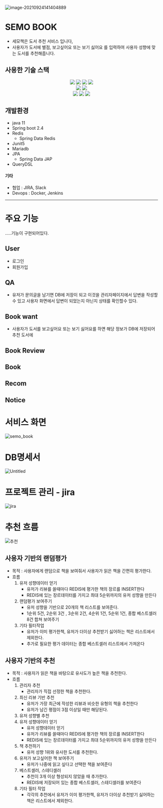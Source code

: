 

![image-20210924141404889](https://user-images.githubusercontent.com/58923731/134832007-3daa093b-dfe9-4779-a6cb-6c15e96a2b34.png)

# SEMO BOOK

- 세모책은 도서 추천 서비스 입니다,
- 사용자가 도서에 별점, 보고싶어요 또는 보기 싫어요 를 입력하여 사용자 성향에 맞는 도서를 추천해줍니다.



## 사용한 기술 스택

<div align="center">
  <img src="https://img.shields.io/badge/SpringBoot-6DB33F?style=flat-square&logo=Spring Boot&logoColor=white"/>
  <img src="https://img.shields.io/badge/Java-007396?style=flat-square&logo=Java&logoColor=white"/> 
	<img src="https://img.shields.io/badge/MariaDB-003545?style=flat-square&logo=MariaDB&logoColor=white"/>
  <img src="https://img.shields.io/badge/Redis-DC382D?style=flat-square&logo=Redis&logoColor=white"/> 
<br/>
  <img src="https://img.shields.io/badge/Docker-2496ED?style=flat-square&logo=Docker&logoColor=white"/>
  <img src="https://img.shields.io/badge/Jenkins-D24939?style=flat-square&logo=Jenkins&logoColor=white"/>
<br/>
  <img src="https://img.shields.io/badge/Git-F05032?style=flat-square&logo=Git&logoColor=white"/>
	<img src="https://img.shields.io/badge/Slack-4A154B?style=flat-square&logo=Slack&logoColor=white"/> 
	<img src="https://img.shields.io/badge/Jira-0052CC?style=flat-square&logo=Jira&logoColor=white"/> 
</div>

## 개발환경

* java 11
* Spring boot 2.4
* Redis
  * Spring Data Redis
* Junit5
* Mariadb
* JPA
  * Spring Data JAP
* QueryDSL

#### 기타

* 협업 : JIRA, Slack
*  Devops : Docker, Jenkins 

---

# 주요 기능

.....기능이 구현되어있다.

##  User

* 로그인
* 회원가입

## QA

* 유저가 문의글을 남기면 DB에 저장이 되고 이것을 관리자페이지에서 답변을 작성할 수 있고 사용자 화면에서 답변이 되었는지 아닌지 상태를 확인할수 있다.

## Book want

* 사용자가 도서를 보고싶어요 또는 보기 싫어요를 하면 해당 정보가 DB에 저장되어 추천 도서에 

## Book Review

## Book

## Recom

## Notice

# 서비스 화면

![semo_book](https://user-images.githubusercontent.com/58923731/134832638-d2b8532c-007e-414e-99a4-0af809de5fc5.png)

# DB명세서

![Untitled](README.assets/Untitled.png)

# 프로젝트 관리 - jira

![jira](README.assets/jira.png)

# 추천 흐름

![추천](README.assets/추천.png)



## 사용자 기반의 랜덤평가

- 목적 : 사용자에게 랜덤으로 책을 보여줘서 사용자가 읽은 책을 간편히 평가한다.
- 흐름
  1. 유저 성향데이터 얻기
     - 유저가 리뷰를 쓸때마다 REDIS에 평가한 책의 장르를 INSERT한다
     - REDIS에 있는 장르데이터를 가지고 최대 5순위까지의 유저 성향을 만든다
  2. 랜덤평가 보여주기
     - 유저 성향을 기반으로 20개의 책 리스트를 보여준다.
     - 1순위 5건, 2순위 3건 , 3순위 2건, 4순위 1건, 5순위 1건, 종합 베스트셀러 8건 합쳐 보여주기
  3. 기타 필터작업
     - 유저가 이미 평가한책, 유저가 더이상 추천받기 싫어하는 책은 리스트에서 제외한다.
     - 추가로 필요한 평가 데이터는 종합 베스트셀러 리스트에서 가져온다

## 사용자 기반의 추천

- 목적 : 사용자가 읽은 책을 바탕으로 유사도가 높은 책을 추천한다.
- 흐름
  1. 관리자 추천
     - 관리자가 직접 선정한 책을 추천한다.
  2. 최신 리뷰 기반 추천
     - 유저가 가장 최근에 작성한 리뷰과 비슷한 유형의 책을 추천한다
     - 유저가 남긴 평점이 3점 이상일 때만 해당된다.
  3. 유저 성향별 추천
  4. 유저 성향데이터 얻기
     - 유저 성향데이터 얻기
     - 유저가 리뷰를 쓸때마다 REDIS에 평가한 책의 장르를 INSERT한다
     - REDIS에 있는 장르데이터를 가지고 최대 5순위까지의 유저 성향을 만든다
  5. 책 추천하기
     - 유저 성향 1위와 유사한 도서를 추천한다.
  6. 유저가 보고싶어한 책 보여주기
     - 유저가 나중에 읽고 싶다고 선택한 책을 보여준다
  7. 베스트셀러, 스테디셀러
     - 추천이 3개 이상 형성되지 않았을 때 추가한다.
     - REDIS에 저장되어 있는 종합 베스트셀러, 스테디셀러를 보여준다
  8. 기타 필터 작업
     - 각각의 추천에서 유저가 이미 평가한책, 유저가 더이상 추천받기 싫어하는 책은 리스트에서 제외한다.

